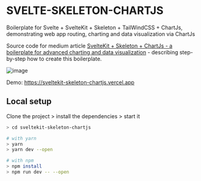 # SVELTE-SKELETON-CHARTJS

Boilerplate for Svelte + SvelteKit + Skeleton + TailWindCSS + ChartJs, demonstrating web app routing, charting and data visualization via ChartJs  

Source code for medium article [SvelteKit + Skeleton + ChartJs - a boilerplate for advanced charting and data visualization](https://towardsdatascience.com/svelte-skeletonjs-web-app-boilerplate-on-vercel-with-supabase-8173f7356ce1) - describing step-by-step how to create this boilerplate.

![image](https://github.com/thomasreinecke/sveltekit-skeleton-chartjs/assets/35994116/ca72b27d-6faa-4a79-b988-db21fc18072f)

Demo: https://sveltekit-skeleton-chartjs.vercel.app

## Local setup

Clone the project > install the dependencies > start it

```bash
> cd sveltekit-skeleton-chartjs

# with yarn
> yarn
> yarn dev --open

# with npm
> npm install
> npm run dev -- --open
```
